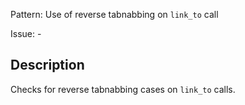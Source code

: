 Pattern: Use of reverse tabnabbing on `link_to` call

Issue: -

## Description

Checks for reverse tabnabbing cases on `link_to` calls.